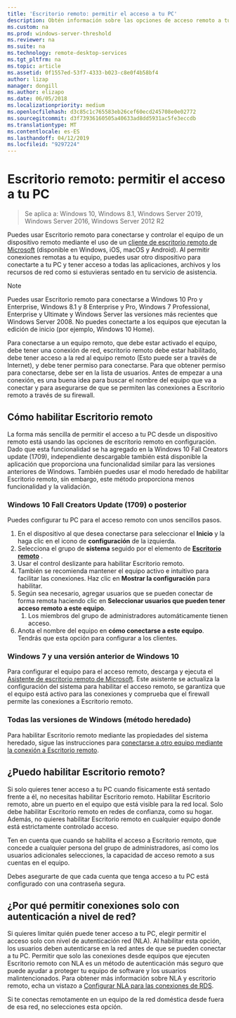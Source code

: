 ```yaml
---
title: 'Escritorio remoto: permitir el acceso a tu PC'
description: Obtén información sobre las opciones de acceso remoto a tu PC
ms.custom: na
ms.prod: windows-server-threshold
ms.reviewer: na
ms.suite: na
ms.technology: remote-desktop-services
ms.tgt_pltfrm: na
ms.topic: article
ms.assetid: 0f1557ed-53f7-4333-b023-c8e0f4b58bf4
author: lizap
manager: dongill
ms.author: elizapo
ms.date: 06/05/2018
ms.localizationpriority: medium
ms.openlocfilehash: d3c85c1c765583eb26cef60ecd245708e0e02772
ms.sourcegitcommit: d3f73936160505a40633ad8dd5931ac5fe3eccdb
ms.translationtype: MT
ms.contentlocale: es-ES
ms.lasthandoff: 04/12/2019
ms.locfileid: "9297224"
---
```

# Escritorio remoto: permitir el acceso a tu PC

>Se aplica a: Windows 10, Windows 8.1, Windows Server 2019, Windows Server 2016, Windows Server 2012 R2

Puedes usar Escritorio remoto para conectarse y controlar el equipo de un dispositivo remoto mediante el uso de un [cliente de escritorio remoto de Microsoft](remote-desktop-clients.md) (disponible en Windows, iOS, macOS y Android). Al permitir conexiones remotas a tu equipo, puedes usar otro dispositivo para conectarte a tu PC y tener acceso a todas las aplicaciones, archivos y los recursos de red como si estuvieras sentado en tu servicio de asistencia.  

> [!NOTE]
> Puedes usar Escritorio remoto para conectarse a Windows 10 Pro y Enterprise, Windows 8.1 y 8 Enterprise y Pro, Windows 7 Professional, Enterprise y Ultimate y Windows Server las versiones más recientes que Windows Server 2008. No puedes conectarte a los equipos que ejecutan la edición de inicio (por ejemplo, Windows 10 Home). 

Para conectarse a un equipo remoto, que debe estar activado el equipo, debe tener una conexión de red, escritorio remoto debe estar habilitado, debe tener acceso a la red al equipo remoto (Esto puede ser a través de Internet), y debe tener permiso para conectarse. Para que obtener permiso para conectarse, debe ser en la lista de usuarios. Antes de empezar a una conexión, es una buena idea para buscar el nombre del equipo que va a conectar y para asegurarse de que se permiten las conexiones a Escritorio remoto a través de su firewall.

## Cómo habilitar Escritorio remoto

La forma más sencilla de permitir el acceso a tu PC desde un dispositivo remoto está usando las opciones de escritorio remoto en configuración. Dado que esta funcionalidad se ha agregado en la Windows 10 Fall Creators update (1709), independiente descargable también está disponible la aplicación que proporciona una funcionalidad similar para las versiones anteriores de Windows. También puedes usar el modo heredado de habilitar Escritorio remoto, sin embargo, este método proporciona menos funcionalidad y la validación.

### Windows 10 Fall Creators Update (1709) o posterior

Puedes configurar tu PC para el acceso remoto con unos sencillos pasos.
1. En el dispositivo al que desea conectarse para seleccionar el **Inicio** y la haga clic en el icono de **configuración** de la izquierda.
2. Selecciona el grupo de **sistema** seguido por el elemento de [**Escritorio remoto**](ms-settings:remotedesktop) .
3. Usar el control deslizante para habilitar Escritorio remoto.
4. También se recomienda mantener el equipo activo e intuitivo para facilitar las conexiones. Haz clic en **Mostrar la configuración** para habilitar.
5. Según sea necesario, agregar usuarios que se pueden conectar de forma remota haciendo clic en **Seleccionar usuarios que pueden tener acceso remoto a este equipo**.
   1. Los miembros del grupo de administradores automáticamente tienen acceso.
6. Anota el nombre del equipo en **cómo conectarse a este equipo**. Tendrás que esta opción para configurar a los clientes.

### Windows 7 y una versión anterior de Windows 10

Para configurar el equipo para el acceso remoto, descarga y ejecuta el [Asistente de escritorio remoto de Microsoft](https://www.microsoft.com/download/details.aspx?id=50042). Este asistente se actualiza la configuración del sistema para habilitar el acceso remoto, se garantiza que el equipo está activo para las conexiones y comprueba que el firewall permite las conexiones a Escritorio remoto. 

### Todas las versiones de Windows (método heredado)

Para habilitar Escritorio remoto mediante las propiedades del sistema heredado, sigue las instrucciones para [conectarse a otro equipo mediante la conexión a Escritorio remoto](https://windows.microsoft.com/windows/remote-desktop-connection-faq).

## ¿Puedo habilitar Escritorio remoto?

Si solo quieres tener acceso a tu PC cuando físicamente está sentado frente a él, no necesitas habilitar Escritorio remoto. Habilitar Escritorio remoto, abre un puerto en el equipo que está visible para la red local. Solo debe habilitar Escritorio remoto en redes de confianza, como su hogar. Además, no quieres habilitar Escritorio remoto en cualquier equipo donde está estrictamente controlado acceso.

Ten en cuenta que cuando se habilita el acceso a Escritorio remoto, que concede a cualquier persona del grupo de administradores, así como los usuarios adicionales selecciones, la capacidad de acceso remoto a sus cuentas en el equipo.

Debes asegurarte de que cada cuenta que tenga acceso a tu PC está configurado con una contraseña segura.

## ¿Por qué permitir conexiones solo con autenticación a nivel de red? 
 
Si quieres limitar quién puede tener acceso a tu PC, elegir permitir el acceso solo con nivel de autenticación red (NLA). Al habilitar esta opción, los usuarios deben autenticarse en la red antes de que se pueden conectar a tu PC. Permitir que solo las conexiones desde equipos que ejecuten Escritorio remoto con NLA es un método de autenticación más seguro que puede ayudar a proteger tu equipo de software y los usuarios malintencionados. Para obtener más información sobre NLA y escritorio remoto, echa un vistazo a [Configurar NLA para las conexiones de RDS](https://technet.microsoft.com/library/cc732713(v=ws.11).aspx). 

Si te conectas remotamente en un equipo de la red doméstica desde fuera de esa red, no selecciones esta opción.
